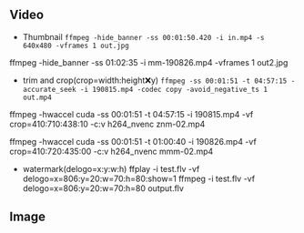 ## Video
- Thumbnail
`ffmpeg -hide_banner -ss 00:01:50.420 -i in.mp4 -s 640x480 -vframes 1 out.jpg`

ffmpeg -hide_banner -ss 01:02:35 -i mm-190826.mp4 -vframes 1 out2.jpg


- trim and crop(crop=width:height:x:y)
`ffmpeg -ss 00:01:51 -t 04:57:15 -accurate_seek -i 190815.mp4 -codec copy -avoid_negative_ts 1 out.mp4`

ffmpeg -hwaccel cuda -ss 00:01:51 -t 04:57:15 -i 190815.mp4 -vf crop=410:710:438:10 -c:v h264_nvenc znm-02.mp4

ffmpeg -hwaccel cuda -ss 00:01:51 -t 01:00:40 -i 190826.mp4 -vf crop=410:720:435:00 -c:v h264_nvenc mmm-02.mp4

- watermark(delogo=x:y:w:h)
ffplay -i test.flv -vf delogo=x=806:y=20:w=70:h=80:show=1
ffmpeg -i test.flv -vf delogo=x=806:y=20:w=70:h=80 output.flv


## Image


